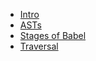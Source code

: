 - [Intro](intro.md)
- [ASTs](asts.md)
- [Stages of Babel](stages-of-babel.md)
- [Traversal](traversal.md)

